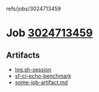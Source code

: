 refs/jobs/3024713459

# Job [3024713459](https://github.com/rokmoln/support-firecloud/runs/3024713459?check_suite_focus=true)

## Artifacts

* [log.sh-session](log.sh-session)
* [sf-ci-echo-benchmark](sf-ci-echo-benchmark)
* [some-job-artifact.md](some-job-artifact.md)

